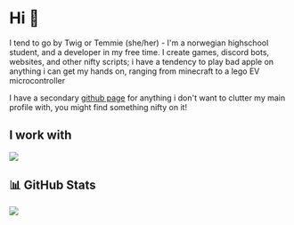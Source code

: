 <h1 align="left">Hi 👋</h1>

<p>I tend to go by Twig or Temmie (she/her) - I'm a norwegian highschool student, and a developer in my free time. I create games, discord bots, websites, and other nifty scripts; i have a tendency to play bad apple on anything i can get my hands on, ranging from minecraft to a lego EV microcontroller</p>
<p>I have a secondary <a href=https://github.com/orgs/JustTemmiesRandomProjects>github page</a> for anything i don't want to clutter my main profile with, you might find something nifty on it!</p>

<h2 align="left">I work with</h2>
<div align=left>
  <img src="https://skillicons.dev/icons?i=py,linux,raspberrypi,godot,docker,javascript,css,html,&theme=dark">
</div>

<h2 align="left">📊 GitHub Stats</h2>
<div align=left>
  <img src="https://github-readme-stats.vercel.app/api?username=JustTemmie&theme=nord&hide_border=false&include_all_commits=true&count_private=true"><br>
</div>

